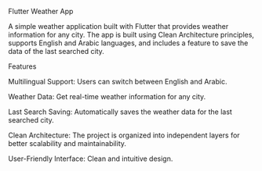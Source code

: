 Flutter Weather App

A simple weather application built with Flutter that provides weather information for any city. The app is built using Clean Architecture principles, supports English and Arabic languages, and includes a feature to save the data of the last searched city.

Features

Multilingual Support: Users can switch between English and Arabic.

Weather Data: Get real-time weather information for any city.

Last Search Saving: Automatically saves the weather data for the last searched city.

Clean Architecture: The project is organized into independent layers for better scalability and maintainability.

User-Friendly Interface: Clean and intuitive design.
